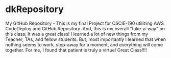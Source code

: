 dkRepository
============

My GitHub Repository - This is my final Project for CSCIE-190 utilizing AWS CodeDeploy and GitHub Repository. And, this is my overall "take-a-way" on this class; It was a great class! I learned a lot of new things from my Teacher, TAs, and fellow students. But, most importantly I learned that when nothing seems to work, step-away for a moment, and everything will come together. For me, I found that patient is truly a virtue! Great Class!!!!
